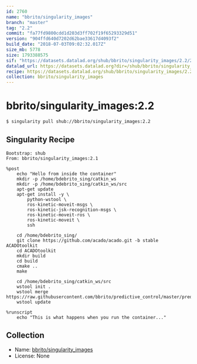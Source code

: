 ```yaml
---
id: 2760
name: "bbrito/singularity_images"
branch: "master"
tag: "2.2"
commit: "fa77fd9800cdd1d203d3ff702f19f65293329d51"
version: "904ffd640d7202d62bae33617d4093f2"
build_date: "2018-07-03T09:02:32.017Z"
size_mb: 5778
size: 1793388575
sif: "https://datasets.datalad.org/shub/bbrito/singularity_images/2.2/2018-07-03-fa77fd98-904ffd64/904ffd640d7202d62bae33617d4093f2.simg"
datalad_url: https://datasets.datalad.org?dir=/shub/bbrito/singularity_images/2.2/2018-07-03-fa77fd98-904ffd64/
recipe: https://datasets.datalad.org/shub/bbrito/singularity_images/2.2/2018-07-03-fa77fd98-904ffd64/Singularity
collection: bbrito/singularity_images
---
```


# bbrito/singularity_images:2.2

```bash
$ singularity pull shub://bbrito/singularity_images:2.2
```

## Singularity Recipe

```singularity
Bootstrap: shub
From: bbrito/singularity_images:2.1

%post
    echo "Hello from inside the container"
    mkdir -p /home/bdebrito_sing/catkin_ws
    mkdir -p /home/bdebrito_sing/catkin_ws/src
    apt-get update
    apt-get install -y \
        python-wstool \
        ros-kinetic-moveit-msgs \
        ros-kinetic-jsk-recognition-msgs \
        ros-kinetic-moveit-ros \
        ros-kinetic-moveit \
        ssh
        
    cd /home/bdebrito_sing/
    git clone https://github.com/acado/acado.git -b stable ACADOtoolkit
    cd ACADOtoolkit
	mkdir build
	cd build
	cmake ..
	make
        
    cd /home/bdebrito_sing/catkin_ws/src
    wstool init .
    wstool merge https://raw.githubusercontent.com/bbrito/predictive_control/master/predictive_control.rosinstall
    wstool update

%runscript
    echo "This is what happens when you run the container..."
```

## Collection

 - Name: [bbrito/singularity_images](https://github.com/bbrito/singularity_images)
 - License: None

